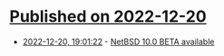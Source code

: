 # [Published on 2022-12-20](index.md)

* [2022-12-20, 19:01:22](https://lobste.rs/s/qosmgk/netbsd_10_0_beta_available) - [NetBSD 10.0 BETA available](http://blog.netbsd.org/tnf/entry/netbsd_10_0_beta_available)
